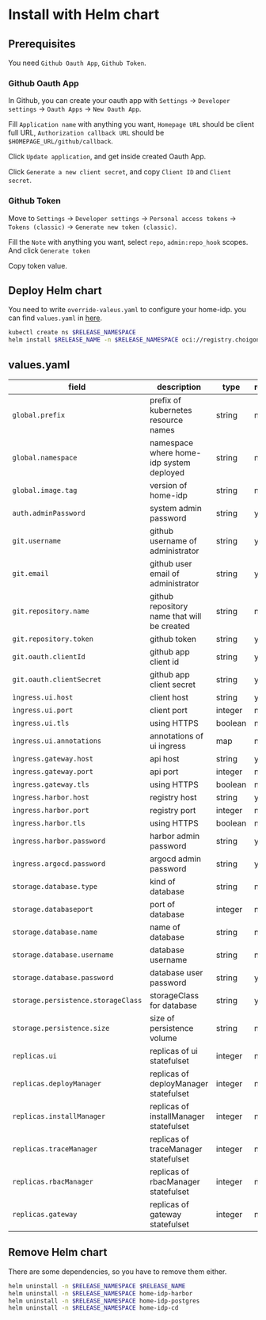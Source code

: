 # Install with Helm chart

## Prerequisites

You need `Github Oauth App`, `Github Token`.

### Github Oauth App

In Github, you can create your oauth app with `Settings` -> `Developer settings` -> `Oauth Apps` -> `New Oauth App`.

Fill `Application name` with anything you want, `Homepage URL` should be client full URL, `Authorization callback URL` should be `$HOMEPAGE_URL/github/callback`.

Click `Update application`, and get inside created Oauth App.

Click `Generate a new client secret`, and copy `Client ID` and `Client secret`.

### Github Token

Move to `Settings` -> `Developer settings` -> `Personal access tokens` -> `Tokens (classic)` -> `Generate new token (classic)`.

Fill the `Note` with anything you want, select `repo`, `admin:repo_hook` scopes. And click `Generate token`

Copy token value.

## Deploy Helm chart

You need to write `override-valeus.yaml` to configure your home-idp. you can find `values.yaml` in [here](https://github.com/choigonyok/home-idp/tree/main/charts).

```bash
kubectl create ns $RELEASE_NAMESPACE
helm install $RELEASE_NAME -n $RELEASE_NAMESPACE oci://registry.choigonyok.com/library/home-idp --version=1.0 -f override-values.yaml
```

## values.yaml

| field | description | type | required |default |
|---|---|---|---|---|
|`global.prefix`|prefix of kubernetes resource names |string|no|`home-idp`|
|`global.namespace`|namespace where home-idp system deployed|string|no|`idp-system`|
|`global.image.tag`|version of home-idp|string|no|`latest`|
|`auth.adminPassword`|system admin password|string|yes|-|
|`git.username`|github username of administrator|string|yes|-|
|`git.email`|github user email of administrator|string|yes|-|
|`git.repository.name`|github repository name that will be created|string|no|`home-idp-repo`|
|`git.repository.token`|github token|string|yes|-|
|`git.oauth.clientId`|github app client id|string|yes|-|
|`git.oauth.clientSecret`|github app client secret|string|yes|-|
|`ìngress.ui.host`|client host|string|yes|-|
|`ìngress.ui.port`|client port|integer|no|80|
|`ìngress.ui.tls`|using HTTPS|boolean|no|false|
|`ìngress.ui.annotations`|annotations of ui ingress|map|no|-|
|`ìngress.gateway.host`|api host|string|yes|-|
|`ìngress.gateway.port`|api port|integer|no|80|
|`ìngress.gateway.tls`|using HTTPS|boolean|no|false|
|`ìngress.harbor.host`|registry host|string|yes|-|
|`ìngress.harbor.port`|registry port|integer|no|80|
|`ìngress.harbor.tls`|using HTTPS|boolean|no|false|
|`ìngress.harbor.password`|harbor admin password|string|yes|-|
|`ìngress.argocd.password`|argocd admin password|string|yes|-|
|`storage.database.type`|kind of database|string|no|`postgresql`|
|`storage.databaseport`|port of database|integer|no|5432|
|`storage.database.name`|name of database|string|no|`idp_db`|
|`storage.database.username`|database username|string|no|`postgres`|
|`storage.database.password`|database user password|string|yes|-|
|`storage.persistence.storageClass`|storageClass for database|string|yes|-|
|`storage.persistence.size`|size of persistence volume|string|no|`8Gi`|
|`replicas.ui`|replicas of ui statefulset|integer|no|1|
|`replicas.deployManager`|replicas of deployManager statefulset|integer|no|1|
|`replicas.installManager`|replicas of installManager statefulset|integer|no|1|
|`replicas.traceManager`|replicas of traceManager statefulset|integer|no|1|
|`replicas.rbacManager`|replicas of rbacManager statefulset|integer|no|1|
|`replicas.gateway`|replicas of gateway statefulset|integer|no|1|

## Remove Helm chart

There are some dependencies, so you have to remove them either.

```bash
helm uninstall -n $RELEASE_NAMESPACE $RELEASE_NAME
helm uninstall -n $RELEASE_NAMESPACE home-idp-harbor
helm uninstall -n $RELEASE_NAMESPACE home-idp-postgres
helm uninstall -n $RELEASE_NAMESPACE home-idp-cd
```